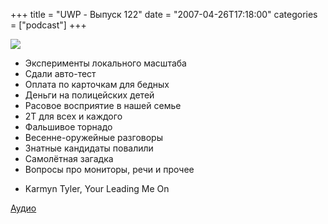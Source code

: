 +++
title = "UWP - Выпуск 122"
date = "2007-04-26T17:18:00"
categories = ["podcast"]
+++

![](https://podcast.umputun.com/images/uwp/uwp122.jpg)



- Эксперименты локального масштаба
- Сдали авто-тест
- Оплата по карточкам для бедных
- Деньги на полицейских детей
- Расовое восприятие в нашей семье
- 2Т для всех и каждого
- Фальшивое торнадо
- Весенне-оружейные разговоры
- Знатные кандидаты повалили
- Самолётная загадка
- Вопросы про мониторы, речи и прочее


* Karmyn Tyler, Your Leading Me On


[Аудио](https://podcast.umputun.com/media/ump_podcast122.mp3)
<audio src="https://podcast.umputun.com/media/ump_podcast122.mp3" preload="none">